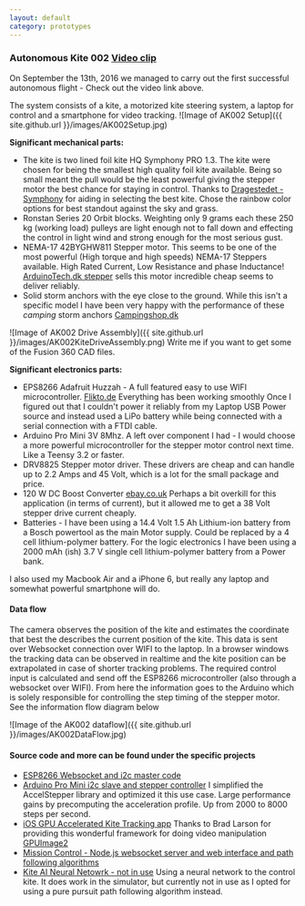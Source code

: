 ```yaml
---
layout: default
category: prototypes
---
```



### Autonomous Kite 002 **[Video clip](https://youtu.be/O_YaRTxpii8)**
On September the 13th, 2016 we managed to carry out the first successful autonomous flight - Check out the video link above.

The system consists of a kite, a motorized kite steering system, a laptop for control and a smartphone for video tracking.
![Image of AK002 Setup]({{ site.github.url }}/images/AK002Setup.jpg)

**Significant mechanical parts:**

* The kite is two lined foil kite HQ Symphony PRO 1.3. The kite were chosen for being the smallest high quality foil kite available. Being so small meant the pull would be the least powerful giving the stepper motor the best chance for staying in control. Thanks to [Dragestedet - Symphony](http://dragestedet.dk/product.asp?product=4179) for aiding in selecting the best kite. Chose the rainbow color options for best standout against the sky and grass.
* Ronstan Series 20 Orbit blocks. Weighting only 9 grams each these 250 kg (working load) pulleys are light enough not to fall down and effecting the control in light wind and strong enough for the most serious gust.
* NEMA-17 42BYGHW811 Stepper motor. This seems to be one of the most powerful (High torque and high speeds) NEMA-17 Steppers available. High Rated Current, Low Resistance and phase Inductance! [ArduinoTech.dk stepper](https://arduinotech.dk/shop/stepper-motor-nema17-42byghw811/) sells this motor incredible cheap seems to deliver reliably.
* Solid storm anchors with the eye close to the ground. While this isn't a specific model I have been very happy with the performance of these *camping* storm anchors [Campingshop.dk](http://www.campingshop.dk/stormanker-med-oeje.aspx)

![Image of AK002 Drive Assembly]({{ site.github.url }}/images/AK002KiteDriveAssembly.png) Write me if you want to get some of the Fusion 360 CAD files.


**Significant electronics parts:**

* EPS8266 Adafruit Huzzah - A full featured easy to use WIFI microcontroller. [Flikto.de](https://www.flikto.de/products/adafruit-huzzah-esp8266-breakout) Everything has been working smoothly Once I figured out that I couldn't power it reliably from my Laptop USB Power source and instead used a LiPo battery while being connected with a serial connection with a FTDI cable.
* Arduino Pro Mini 3V 8Mhz. A left over component I had - I would choose a more powerful microcontroller for the stepper motor control next time. Like a Teensy 3.2 or faster.
* DRV8825 Stepper motor driver. These drivers are cheap and can handle up to 2.2 Amps and 45 Volt, which is a lot for the small package and price.
* 120 W DC Boost Converter [ebay.co.uk](http://www.ebay.co.uk/itm/272121657453) Perhaps a bit overkill for this application (in terms of current), but it allowed me to get a 38 Volt stepper drive current cheaply.
* Batteries - I have been using a 14.4 Volt 1.5 Ah Lithium-ion battery from a Bosch powertool as the main Motor supply. Could be replaced by a 4 cell lithium-polymer battery. For the logic electronics I have been using a 2000 mAh (ish) 3.7 V single cell lithium-polymer battery from a Power bank.

I also used my Macbook Air and a iPhone 6, but really any laptop and somewhat powerful smartphone will do.

#### Data flow

The camera observes the position of the kite and estimates the coordinate that best the describes the current position of the kite. This data is sent over Websocket connection over WIFI to the laptop. In a browser windows the tracking data can be observed in realtime and the kite position can be extrapolated in case of shorter tracking problems. The required control input is calculated and send off the ESP8266 microcontroller (also through a websocket over WIFI). From here the information goes to the Arduino which is solely responsible for controlling the step timing of the stepper motor. See the information flow diagram below

![Image of the AK002 dataflow]({{ site.github.url }}/images/AK002DataFlow.jpg)

#### Source code and more can be found under the specific projects

* [ESP8266 Websocket and i2c master code](https://github.com/aokholm/KiteXEspWsSlave)
* [Arduino Pro Mini i2c slave and stepper controller](https://github.com/aokholm/KiteXFastStepper) I simplified the AccelStepper library and optimized it this use case. Large performance gains by precomputing the acceleration profile. Up from 2000 to 8000 steps per second.
* [iOS GPU Accelerated Kite Tracking app](https://github.com/aokholm/KiteXKiteVideoTracking) Thanks to Brad Larson for providing this wonderful framework for doing video manipulation [GPUImage2](https://github.com/BradLarson/GPUImage2)
* [Mission Control - Node.js websocket server and web interface and path following algorithms](https://github.com/aokholm/KiteXMissionControl)
* [Kite AI Neural Netowrk - not in use](https://github.com/aokholm/KiteXAI) Using a neural network to the control kite. It does work in the simulator, but currently not in use as I opted for using a pure pursuit path following algorithm instead.

